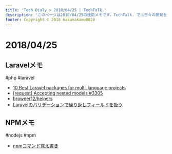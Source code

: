 ```yaml
---
title: 'Tech Dialy > 2018/04/25 | TechTalk.'
description: 'このページは2018/04/25の技術メモです。TechTalk. では日々の開発を個人メモとして残しています。将来に向けて技術ノウハウを蓄積することを目的とします。'
footer: Copyright © 2018 nakanakamu0828
---
```

# 2018/04/25
## Laravelメモ
#php #laravel

* [10 Best Laravel packages for multi-language projects](https://quickadminpanel.com/blog/10-best-laravel-packages-for-multi-language-projects/)
* [[request] Accepting nested models #3305](https://github.com/laravel/framework/issues/3305)
* [browner12/helpers](https://github.com/browner12/helpers)
* [Laravelのバリデーションで繰り返しフィールドを扱う](https://takayukii.me/20160824843)

## NPMメモ
#nodejs #npm

* [npmコマンド覚え書き](https://qiita.com/_daisuke/items/d7c8f0aec9730be36267)